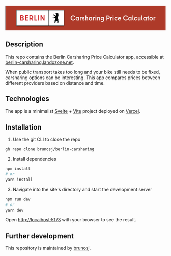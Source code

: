![landozone](public/berlin-carsharing-price-calculator.png)

## Description

This repo contains the Berlin Carsharing Price Calculator app, accessible at [berlin-carsharing.landozone.net](https://carsharing.landozone.net).

When public transport takes too long and your bike still needs to be fixed, carsharing options can be interesting.
This app compares prices between different providers based on distance and time.

## Technologies

The app is a minimalist [Svelte](https://svelte.dev/) + [Vite](https://vitejs.dev/) project deployed on [Vercel](https://vercel.com/).

## Installation

1. Use the git CLI to close the repo

```
gh repo clone brunosj/berlin-carsharing
```

2. Install dependencies

```bash
npm install
# or
yarn install
```

3. Navigate into the site's directory and start the development server

```bash
npm run dev
# or
yarn dev
```

Open [http://localhost:5173](http://localhost:5173) with your browser to see the result.

## Further development

This repository is maintained by [brunosj](https://github.com/brunosj).
